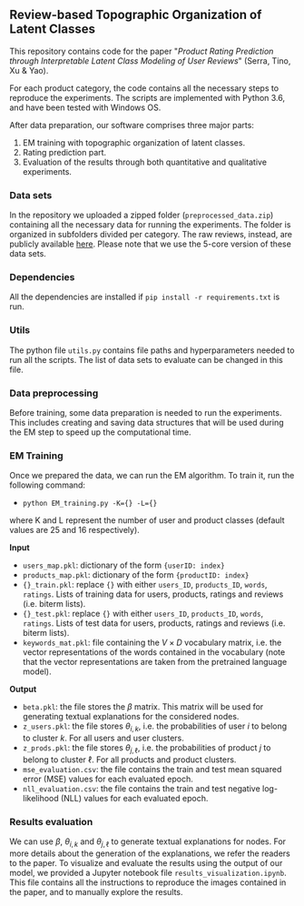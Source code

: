 ﻿## Review-based Topographic Organization of Latent Classes

This repository contains code for the paper "*Product Rating Prediction through Interpretable Latent Class Modeling of User Reviews*" (Serra, Tino, Xu & Yao).

For each product category, the code contains all the necessary steps to reproduce the experiments. The scripts are implemented with Python 3.6, and have been tested with Windows OS.

After data preparation, our software comprises three major parts:
1. EM training with topographic organization of latent classes.
2. Rating prediction part.
3. Evaluation of the results through both quantitative and qualitative experiments.


### Data sets
In the repository we uploaded a zipped folder (`preprocessed_data.zip`) containing all the necessary data for running the experiments. The folder is organized in subfolders divided per category. The raw reviews, instead, are publicly available [here](https://jmcauley.ucsd.edu/data/amazon/). Please note that we use the 5-core version of these data sets.

### Dependencies
All the dependencies are installed if `pip install -r requirements.txt` is run.

### Utils
The python file `utils.py` contains file paths and hyperparameters needed to run all the scripts. The list of data sets to evaluate can be changed in this file.

### Data preprocessing
Before training, some data preparation is needed to run the experiments. This includes creating and saving data structures that will be used during the EM step to speed up the computational time.

### EM Training
Once we prepared the data, we can run the EM algorithm. To train it, run the following command:
 - `python EM_training.py -K={} -L={}`

where K and L represent the number of user and product classes (default values are 25 and 16 respectively).

**Input**
- `users_map.pkl`: dictionary of the form `{userID: index}`
- `products_map.pkl`: dictionary of the form `{productID: index}`
- `{}_train.pkl`: replace `{}` with either `users_ID`, `products_ID`, `words`, `ratings`. Lists of training data for users, products, ratings and reviews (i.e. biterm lists).
- `{}_test.pkl`: replace `{}` with either `users_ID`, `products_ID`, `words`, `ratings`. Lists of test data for users, products, ratings and reviews (i.e. biterm lists).
- `keywords_mat.pkl`: file containing the $`V \times D`$ vocabulary matrix, i.e. the vector representations of the words contained in the vocabulary (note that the vector representations are taken from the pretrained language model).
 
**Output**
- `beta.pkl`: the file stores the $`\beta`$ matrix. This matrix will be used for generating textual explanations for the considered nodes.
- `z_users.pkl`: the file stores $`\theta_{i, k}`$, i.e. the probabilities of user $i$ to belong to cluster $k$. For all users and user clusters.
- `z_prods.pkl`: the file stores $`\theta_{j, \ell}`$, i.e. the probabilities of product $j$ to belong to cluster $\ell$. For all products and product clusters.
- `mse_evaluation.csv`: the file contains the train and test mean squared error (MSE) values for each evaluated epoch.
- `nll_evaluation.csv`: the file contains the train and test negative log-likelihood (NLL) values for each evaluated epoch.

### Results evaluation
We can use $`\beta`$, $`\theta_{i, k}`$ and $`\theta_{j, \ell}`$ to generate textual explanations for nodes. For more details about the generation of the explanations, we refer the readers to the paper. To visualize and evaluate the results using the output of our model, we provided a Jupyter notebook file `results_visualization.ipynb`. This file contains all the instructions to reproduce the images contained in the paper, and to manually explore the results.